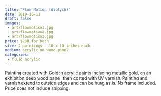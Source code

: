 ```yaml
---
title: "Flow Motion (diptych)"
date: 2019-10-11
draft: false
images:
 - art/flowmotion1.jpg
 - art/flowmotion2.jpg
 - art/flowmotion3.jpg
price: $200 for both
size: 2 paintings - 10 x 10 inches each
medium: acrylic on wood panel
categories:
 - fluid acrylic
---
```


Painting created with Golden acrylic paints including metallic gold, on an exhibition deep wood panel, then coated with UV varnish. Painting and varnish extend to outside edges and can be hung as is. No frame included. Price does not include shipping.
